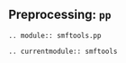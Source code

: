 ## Preprocessing: `pp`

```{eval-rst}
.. module:: smftools.pp
```

```{eval-rst}
.. currentmodule:: smftools
```
